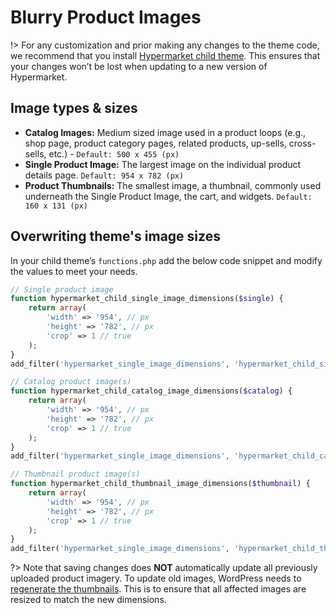 # Blurry Product Images

!> For any customization and prior making any changes to the theme code, we recommend that you install [Hypermarket child theme](install-hypermarket-wordpress-child-theme). This ensures that your changes won’t be lost when updating to a new version of Hypermarket.


## Image types & sizes

* **Catalog Images:** Medium sized image used in a product loops (e.g., shop page, product category pages, related products, up-sells, cross-sells, etc.) - ```Default: 500 x 455 (px)```
* **Single Product Image:** The largest image on the individual product details page. ```Default: 954 x 782 (px)```
* **Product Thumbnails:** The smallest image, a thumbnail, commonly used underneath the Single Product Image, the cart, and widgets. ```Default: 160 x 131 (px)```

## Overwriting theme's image sizes

In your child theme’s ```functions.php``` add the below code snippet and modify the values to meet your needs.

```php
// Single product image
function hypermarket_child_single_image_dimensions($single) {
	return array(
		'width' => '954', // px
		'height' => '782', // px
		'crop' => 1 // true
	);
}
add_filter('hypermarket_single_image_dimensions', 'hypermarket_child_single_image_dimensions', 10, 1);

// Catalog product image(s)
function hypermarket_child_catalog_image_dimensions($catalog) {
	return array(
		'width' => '954', // px
		'height' => '782', // px
		'crop' => 1 // true
	);
}
add_filter('hypermarket_single_image_dimensions', 'hypermarket_child_catalog_image_dimensions', 10, 1);

// Thumbnail product image(s)
function hypermarket_child_thumbnail_image_dimensions($thumbnail) {
	return array(
		'width' => '954', // px
		'height' => '782', // px
		'crop' => 1 // true
	);
}
add_filter('hypermarket_single_image_dimensions', 'hypermarket_child_thumbnail_image_dimensions', 10, 1);
```

?> Note that saving changes does **NOT** automatically update all previously uploaded product imagery. To update old images, WordPress needs to [regenerate the thumbnails](http://wordpress.org/extend/plugins/regenerate-thumbnails). This is to ensure that all affected images are resized to match the new dimensions.
